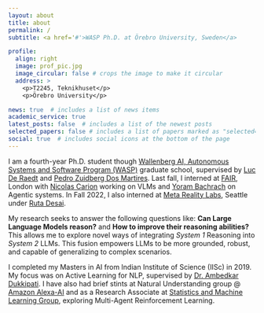 ```yaml
---
layout: about
title: about
permalink: /
subtitle: <a href='#'>WASP Ph.D. at Örebro University, Sweden</a>

profile:
  align: right
  image: prof_pic.jpg
  image_circular: false # crops the image to make it circular
  address: >
    <p>T2245, Teknikhuset</p>
    <p>Örebro University</p>

news: true  # includes a list of news items
academic_service: true
latest_posts: false  # includes a list of the newest posts
selected_papers: false # includes a list of papers marked as "selected={true}"
social: true  # includes social icons at the bottom of the page
---
```


I am a fourth-year Ph.D. student though [Wallenberg AI, Autonomous Systems and Software Program (WASP)](https://wasp-sweden.org/) graduate school, supervised by [Luc De Raedt](https://wms.cs.kuleuven.be/people/lucderaedt) and [Pedro Zuidberg Dos Martires](https://pedrozudo.github.io/).
Last fall, I interned at [FAIR](https://ai.meta.com/research/), London with [Nicolas Carion](https://www.nicolascarion.com/) working on VLMs and [Yoram Bachrach](https://sites.google.com/view/yoram-bachrach) on Agentic systems. In Fall 2022, I also interned at [Meta Reality Labs](https://about.meta.com/realitylabs/), Seattle under [Ruta Desai](https://rutadesai.github.io/).

My research seeks to answer the following questions like: **Can Large Language Models reason?** and **How to improve their reasoning abilities?** This allows me to explore novel ways of integrating *System 1* Reasoning into *System 2* LLMs. This fusion empowers LLMs to be more grounded, robust, and capable of generalizing to complex scenarios.

I completed my Masters in AI from Indian Institute of Science (IISc) in 2019. My focus was on Active Learning for NLP, supervised by [Dr. Ambedkar Dukkipati](https://www.csa.iisc.ac.in/~ambedkar/). I have also had brief stints at Natural Understanding group @ [Amazon Alexa-AI](https://developer.amazon.com/en-US/alexa) and as a Research Associate at [Statistics and Machine Learning Group](https://sml.csa.iisc.ac.in/), exploring Multi-Agent Reinforcement Learning.